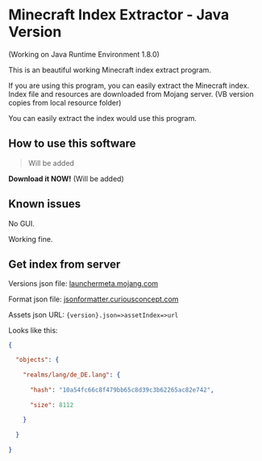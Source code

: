 # Minecraft Index Extractor - Java Version
(Working on Java Runtime Environment 1.8.0)

This is an beautiful working Minecraft index extract program.

If you are using this program, you can easily extract the Minecraft index.
Index file and resources are downloaded from Mojang server. (VB version copies from local resource folder)

You can easily extract the index would use this program.
## How to use this software

> Will be added

**Download it NOW!** (Will be added)

## Known issues

No GUI.

Working fine.

## Get index from server

Versions json file: [launchermeta.mojang.com](https://launchermeta.mojang.com/mc/game/version_manifest.json)

Format json file: [jsonformatter.curiousconcept.com](https://jsonformatter.curiousconcept.com/)

Assets json URL: `{version}.json=>assetIndex=>url`

Looks like this:
```json
{

  "objects": {
  
    "realms/lang/de_DE.lang": {
    
      "hash": "10a54fc66c8f479bb65c8d39c3b62265ac82e742",
      
      "size": 8112
      
    }
    
  }
  
}
```
